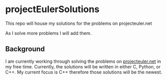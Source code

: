 # projectEulerSolutions
This repo will house my solutions for the problems on projecteuler.net

As I solve more problems I will add them.
## Background
I am currently working through solving the problems on [projecteuler.net](https://projecteuler.net/archives) in my free time. Currently, the solutions will be written in either C, Python, or C++. My current focus is C++ therefore those solutions will be the newest.
